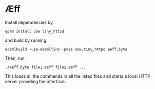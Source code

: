 # Æff

Install dependencies by

    opam install cow tiny_httpd

and build by running

    ocamlbuild -use-ocamlfind -pkgs cow,tiny_httpd aeff.byte

Then, run

    ./aeff.byte file1.aeff file2.aeff ...

This loads all the commands in all the listed files and starts a local HTTP server providing the interface.

